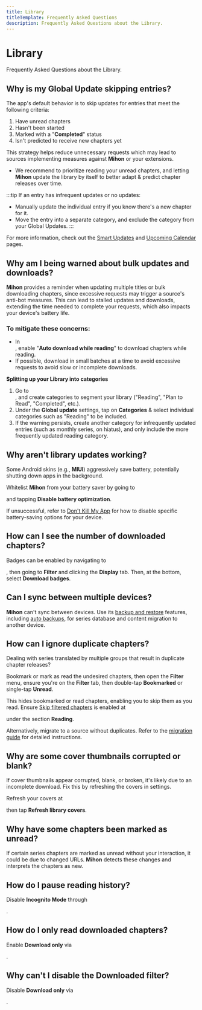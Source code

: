 ```yaml
---
title: Library
titleTemplate: Frequently Asked Questions
description: Frequently Asked Questions about the Library.
---
```


# Library
Frequently Asked Questions about the Library.

## Why is my Global Update skipping entries?
The app's default behavior is to skip updates for entries that meet the following criteria:

1. Have unread chapters
1. Hasn't been started
1. Marked with a "**Completed**" status
1. Isn't predicted to receive new chapters yet

This strategy helps reduce unnecessary requests which may lead to sources implementing measures against **Mihon** or your extensions.
* We recommend to prioritize reading your unread chapters, and letting **Mihon** update the library by itself to better adapt & predict chapter releases over time.

:::tip
If an entry has infrequent updates or no updates:
* Manually update the individual entry if you know there's a new chapter for it.
* Move the entry into a separate category, and exclude the category from your Global Updates.
:::

For more information, check out the [Smart Updates](/docs/faq/updates/smart) and [Upcoming Calendar](/docs/faq/updates/upcoming) pages.

## Why am I being warned about bulk updates and downloads?
**Mihon** provides a reminder when updating multiple titles or bulk downloading chapters, since excessive requests may trigger a source's anti-bot measures.
This can lead to stalled updates and downloads, extending the time needed to complete your requests, which also impacts your device's battery life.
### To mitigate these concerns:
* In <nav to="downloads">, enable "**Auto download while reading**" to download chapters while reading.
* If possible, download in small batches at a time to avoid excessive requests to avoid slow or incomplete downloads.

**Splitting up your Library into categories**
1. Go to <nav to="library">, and create categories to segment your library ("Reading", "Plan to Read", "Completed", etc.).
1. Under the **Global update** settings, tap on **Categories** & select individual categories such as "Reading" to be included.
1. If the warning persists, create another category for infrequently updated entries (such as monthly series, on hiatus), and only include the more frequently updated reading category.


## Why aren't library updates working?
Some Android skins (e.g., **MIUI**) aggressively save battery, potentially shutting down apps in the background.

Whitelist **Mihon** from your battery saver by going to <nav to="advanced"> and tapping **Disable battery optimization**.

If unsuccessful, refer to [Don't Kill My App](https://dontkillmyapp.com/) for how to disable specific battery-saving options for your device.

## How can I see the number of downloaded chapters?
Badges can be enabled by navigating to <nav to="main_library">, then going to **Filter** and clicking the **Display** tab.
Then, at the bottom, select **Download badges**.

## Can I sync between multiple devices?
**Mihon** can't sync between devices.
Use its [backup and restore](/docs/guides/backups) features, including [auto backups](/docs/guides/backups#enabling-automatic-backups), for series database and content migration to another device.

## How can I ignore duplicate chapters?
Dealing with series translated by multiple groups that result in duplicate chapter releases?

Bookmark or mark as read the undesired chapters, then open the **Filter** menu, ensure you're on the **Filter** tab, then double-tap **Bookmarked** or single-tap **Unread**.

This hides bookmarked or read chapters, enabling you to skip them as you read.
Ensure [Skip filtered chapters](/docs/guides/reader-settings#skip-filtered-chapters) is enabled at <nav to="reader"> under the section **Reading**.

Alternatively, migrate to a source without duplicates.
Refer to the [migration guide](/docs/guides/source-migration) for detailed instructions.

## Why are some cover thumbnails corrupted or blank?
If cover thumbnails appear corrupted, blank, or broken, it's likely due to an incomplete download. Fix this by refreshing the covers in settings.

Refresh your covers at <nav to="advanced"> then tap **Refresh library covers**.

## Why have some chapters been marked as unread?
If certain series chapters are marked as unread without your interaction, it could be due to changed URLs.
**Mihon** detects these changes and interprets the chapters as new.

## How do I pause reading history?
Disable **Incognito Mode** through <nav to="incognito-mode">.

## How do I only read downloaded chapters?
Enable **Download only** via <nav to="downloaded-only">.

## Why can't I disable the Downloaded filter?
Disable **Download only** via <nav to="downloaded-only">.
